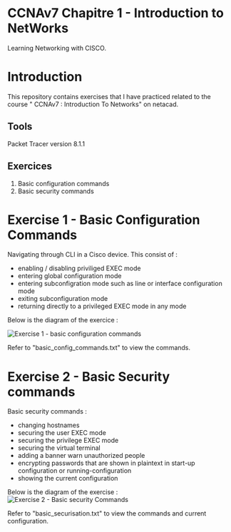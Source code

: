 # CCNAv7 Chapitre 1 - Introduction to NetWorks
Learning Networking with CISCO. 

# Introduction
This repository contains exercises that I have practiced related to the course " CCNAv7 : Introduction To Networks" on netacad. 

## Tools
Packet Tracer version 8.1.1

## Exercices
1. Basic configuration commands
2. Basic security commands


# Exercise 1 - Basic Configuration Commands
Navigating through CLI in a Cisco device. This consist of :
- enabling / disabling priviliged EXEC mode
- entering global configuration mode
- entering subconfigration mode such as line or interface configuration mode
- exiting subconfiguration mode
- returning directly to a privileged EXEC mode in any mode

Below is the diagram of the exercice :

![Exercise 1 - basic configuration commands](https://github.com/RiriJane/Intro_To_Networks_CISCO/blob/main/ex1_basic_commands/exo_1.jpg)

Refer to "basic_config_commands.txt" to view the commands.

# Exercise 2 - Basic Security commands
Basic security commands :
- changing hostnames
- securing the user EXEC mode
- securing the privilege EXEC mode
- securing the virtual terminal 
- adding a banner warn unauthorized people
- encrypting passwords that are shown in plaintext in start-up configuration or running-configuration
- showing the current configuration

Below is the diagram of the exercise : 
![Exercise 2 - Basic security Commands](https://github.com/RiriJane/Intro_To_Networks_CISCO/blob/main/ex2_basic_securisation/basic_securisation.jpg)

Refer to "basic_securisation.txt" to view the commands and current configuration.
